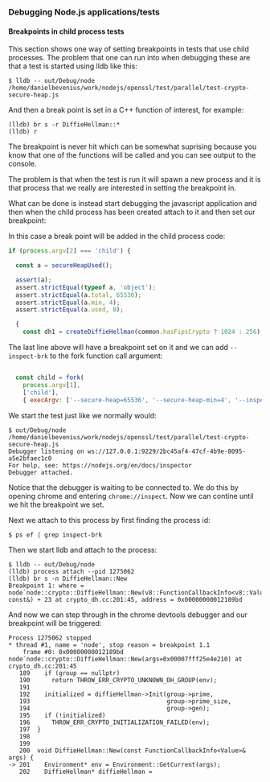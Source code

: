 ### Debugging Node.js applications/tests

#### Breakpoints in child process tests
This section shows one way of setting breakpoints in tests that use child
processes. The problem that one can run into when debugging these are that a
test is started using lldb like this:
```
$ lldb -- out/Debug/node /home/danielbevenius/work/nodejs/openssl/test/parallel/test-crypto-secure-heap.js
```
And then a break point is set in a C++ function of interest, for example:
```console
(lldb) br s -r DiffieHellman::*
(lldb) r
```
The breakpoint is never hit which can be somewhat suprising because you know
that one of the functions will be called and you can see output to the console.

The problem is that when the test is run it will spawn a new process and it is
that process that we really are interested in setting the breakpoint in.

What can be done is instead start debugging the javascript application and then
when the child process has been created attach to it and then set our breakpoint:

In this case a break point will be added in the child process code:
```js
if (process.argv[2] === 'child') {

  const a = secureHeapUsed();

  assert(a);
  assert.strictEqual(typeof a, 'object');
  assert.strictEqual(a.total, 65536);
  assert.strictEqual(a.min, 4);
  assert.strictEqual(a.used, 0);

  {
    const dh1 = createDiffieHellman(common.hasFipsCrypto ? 1024 : 256);
```
The last line above will have a breakpoint set on it and we can add
`--inspect-brk` to the fork function call argument:
```javascript

  const child = fork(                                                                
    process.argv[1],                                                                 
    ['child'],                                                                       
    { execArgv: ['--secure-heap=65536', '--secure-heap-min=4', '--inspect-brk'] });
```
We start the test just like we normally would:
```console
$ out/Debug/node /home/danielbevenius/work/nodejs/openssl/test/parallel/test-crypto-secure-heap.js
Debugger listening on ws://127.0.0.1:9229/2bc45af4-47cf-4b9e-8095-a5e2bfaec1c0
For help, see: https://nodejs.org/en/docs/inspector
Debugger attached.
```
Notice that the debugger is waiting to be connected to. We do this by opening
chrome and entering `chrome://inspect`. Now we can contine until we hit the
breakpoint we set.

Next we attach to this process by first finding the process id:
```console
$ ps ef | grep inspect-brk
```
Then we start lldb and attach to the process:
```console
$ lldb -- out/Debug/node
(lldb) process attach --pid 1275062
(lldb) br s -n DiffieHellman::New
Breakpoint 1: where = node`node::crypto::DiffieHellman::New(v8::FunctionCallbackInfo<v8::Value> const&) + 23 at crypto_dh.cc:201:45, address = 0x00000000012189bd
```
And now we can step through in the chrome devtools debugger and our breakpoint
will be triggered:
```console
Process 1275062 stopped
* thread #1, name = 'node', stop reason = breakpoint 1.1
    frame #0: 0x00000000012189bd node`node::crypto::DiffieHellman::New(args=0x00007fff25e4e210) at crypto_dh.cc:201:45
   189 	  if (group == nullptr)
   190 	    return THROW_ERR_CRYPTO_UNKNOWN_DH_GROUP(env);
   191 	
   192 	  initialized = diffieHellman->Init(group->prime,
   193 	                                    group->prime_size,
   194 	                                    group->gen);
   195 	  if (!initialized)
   196 	    THROW_ERR_CRYPTO_INITIALIZATION_FAILED(env);
   197 	}
   198 	
   199 	
   200 	void DiffieHellman::New(const FunctionCallbackInfo<Value>& args) {
-> 201 	  Environment* env = Environment::GetCurrent(args);
   202 	  DiffieHellman* diffieHellman =
```

